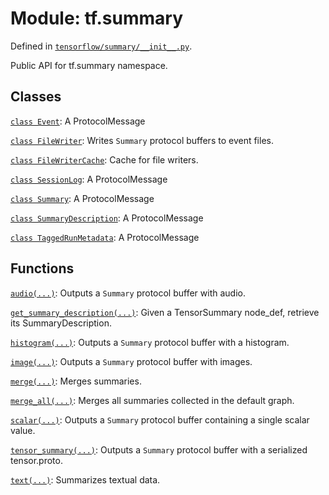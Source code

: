 <div itemscope itemtype="http://developers.google.com/ReferenceObject">
<meta itemprop="name" content="tf.summary" />
</div>

# Module: tf.summary



Defined in [`tensorflow/summary/__init__.py`](https://www.tensorflow.org/code/tensorflow/summary/__init__.py).

Public API for tf.summary namespace.

## Classes

[`class Event`](../tf/Event.md): A ProtocolMessage

[`class FileWriter`](../tf/summary/FileWriter.md): Writes `Summary` protocol buffers to event files.

[`class FileWriterCache`](../tf/summary/FileWriterCache.md): Cache for file writers.

[`class SessionLog`](../tf/SessionLog.md): A ProtocolMessage

[`class Summary`](../tf/Summary.md): A ProtocolMessage

[`class SummaryDescription`](../tf/summary/SummaryDescription.md): A ProtocolMessage

[`class TaggedRunMetadata`](../tf/summary/TaggedRunMetadata.md): A ProtocolMessage

## Functions

[`audio(...)`](../tf/summary/audio.md): Outputs a `Summary` protocol buffer with audio.

[`get_summary_description(...)`](../tf/summary/get_summary_description.md): Given a TensorSummary node_def, retrieve its SummaryDescription.

[`histogram(...)`](../tf/summary/histogram.md): Outputs a `Summary` protocol buffer with a histogram.

[`image(...)`](../tf/summary/image.md): Outputs a `Summary` protocol buffer with images.

[`merge(...)`](../tf/summary/merge.md): Merges summaries.

[`merge_all(...)`](../tf/summary/merge_all.md): Merges all summaries collected in the default graph.

[`scalar(...)`](../tf/summary/scalar.md): Outputs a `Summary` protocol buffer containing a single scalar value.

[`tensor_summary(...)`](../tf/summary/tensor_summary.md): Outputs a `Summary` protocol buffer with a serialized tensor.proto.

[`text(...)`](../tf/summary/text.md): Summarizes textual data.

